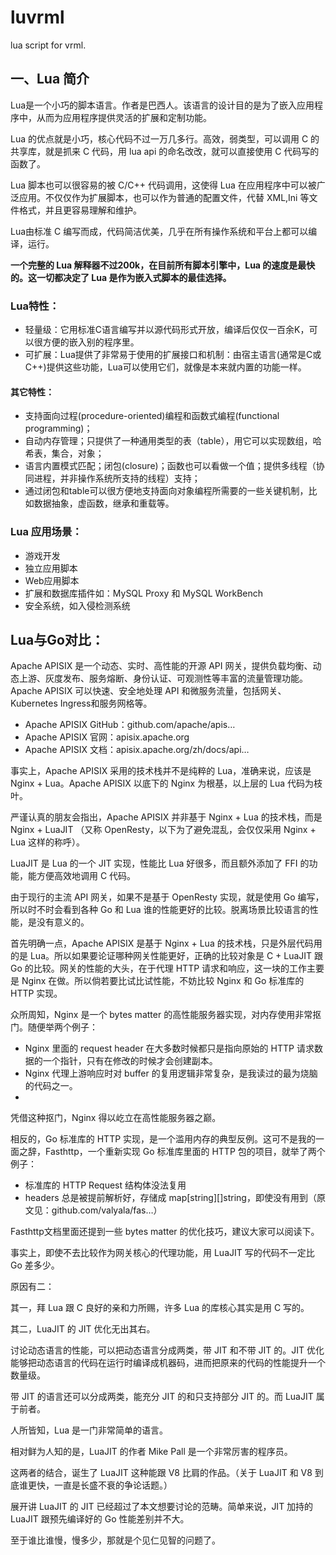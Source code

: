 # luvrml

lua script for vrml.

## 一、Lua 简介

Lua是一个小巧的脚本语言。作者是巴西人。该语言的设计目的是为了嵌入应用程序中，从而为应用程序提供灵活的扩展和定制功能。

Lua 的优点就是小巧，核心代码不过一万几多行。高效，弱类型，可以调用 C 的共享库，就是抓来 C 代码，用 lua api 的命名改改，就可以直接使用 C 代码写的函数了。

Lua 脚本也可以很容易的被 C/C++ 代码调用，这使得 Lua 在应用程序中可以被广泛应用。不仅仅作为扩展脚本，也可以作为普通的配置文件，代替 XML,Ini 等文件格式，并且更容易理解和维护。

Lua由标准 C 编写而成，代码简洁优美，几乎在所有操作系统和平台上都可以编译，运行。

**一个完整的 Lua 解释器不过200k，在目前所有脚本引擎中，Lua 的速度是最快的。这一切都决定了 Lua 是作为嵌入式脚本的最佳选择。**

### Lua特性：

+ 轻量级：它用标准C语言编写并以源代码形式开放，编译后仅仅一百余K，可以很方便的嵌入别的程序里。
+ 可扩展：Lua提供了非常易于使用的扩展接口和机制：由宿主语言(通常是C或C++)提供这些功能，Lua可以使用它们，就像是本来就内置的功能一样。

#### 其它特性：

+ 支持面向过程(procedure-oriented)编程和函数式编程(functional programming)；
+ 自动内存管理；只提供了一种通用类型的表（table），用它可以实现数组，哈希表，集合，对象； 
+ 语言内置模式匹配；闭包(closure)；函数也可以看做一个值；提供多线程（协同进程，并非操作系统所支持的线程）支持； 
+ 通过闭包和table可以很方便地支持面向对象编程所需要的一些关键机制，比如数据抽象，虚函数，继承和重载等。

### Lua 应用场景：

+ 游戏开发
+ 独立应用脚本
+ Web应用脚本
+ 扩展和数据库插件如：MySQL Proxy 和 MySQL WorkBench
+ 安全系统，如入侵检测系统

## Lua与Go对比：

Apache APISIX 是一个动态、实时、高性能的开源 API 网关，提供负载均衡、动态上游、灰度发布、服务熔断、身份认证、可观测性等丰富的流量管理功能。Apache APISIX 可以快速、安全地处理 API 和微服务流量，包括网关、Kubernetes Ingress和服务网格等。

+ Apache APISIX GitHub：github.com/apache/apis…
+ Apache APISIX 官网：apisix.apache.org
+ Apache APISIX 文档：apisix.apache.org/zh/docs/api…

事实上，Apache APISIX 采用的技术栈并不是纯粹的 Lua，准确来说，应该是 Nginx + Lua。Apache APISIX 以底下的 Nginx 为根基，以上层的 Lua 代码为枝叶。

严谨认真的朋友会指出，Apache APISIX 并非基于 Nginx + Lua 的技术栈，而是 Nginx + LuaJIT （又称 OpenResty，以下为了避免混乱，会仅仅采用 Nginx + Lua 这样的称呼）。

LuaJIT 是 Lua 的一个 JIT 实现，性能比 Lua 好很多，而且额外添加了 FFI 的功能，能方便高效地调用 C 代码。

由于现行的主流 API 网关，如果不是基于 OpenResty 实现，就是使用 Go 编写，所以时不时会看到各种 Go 和 Lua 谁的性能更好的比较。脱离场景比较语言的性能，是没有意义的。

首先明确一点，Apache APISIX 是基于 Nginx + Lua 的技术栈，只是外层代码用的是 Lua。所以如果要论证哪种网关性能更好，正确的比较对象是 C + LuaJIT 跟 Go 的比较。网关的性能的大头，在于代理 HTTP 请求和响应，这一块的工作主要是 Nginx 在做。所以倘若要比试比试性能，不妨比较 Nginx 和 Go 标准库的 HTTP 实现。

众所周知，Nginx 是一个 bytes matter 的高性能服务器实现，对内存使用非常抠门。随便举两个例子：

+ Nginx 里面的 request header 在大多数时候都只是指向原始的 HTTP 请求数据的一个指针，只有在修改的时候才会创建副本。
+ Nginx 代理上游响应时对 buffer 的复用逻辑非常复杂，是我读过的最为烧脑的代码之一。
+ 
凭借这种抠门，Nginx 得以屹立在高性能服务器之巅。

相反的，Go 标准库的 HTTP 实现，是一个滥用内存的典型反例。这可不是我的一面之辞，Fasthttp，一个重新实现 Go 标准库里面的 HTTP 包的项目，就举了两个例子：

+ 标准库的 HTTP Request 结构体没法复用
+ headers 总是被提前解析好，存储成 map[string][]string，即使没有用到（原文见：github.com/valyala/fas…）

Fasthttp文档里面还提到一些 bytes matter 的优化技巧，建议大家可以阅读下。

事实上，即使不去比较作为网关核心的代理功能，用 LuaJIT 写的代码不一定比 Go 差多少。

原因有二：

其一，拜 Lua 跟 C 良好的亲和力所赐，许多 Lua 的库核心其实是用 C 写的。

其二，LuaJIT 的 JIT 优化无出其右。

讨论动态语言的性能，可以把动态语言分成两类，带 JIT 和不带 JIT 的。JIT 优化能够把动态语言的代码在运行时编译成机器码，进而把原来的代码的性能提升一个数量级。

带 JIT 的语言还可以分成两类，能充分 JIT 的和只支持部分 JIT 的。而 LuaJIT 属于前者。

人所皆知，Lua 是一门非常简单的语言。

相对鲜为人知的是，LuaJIT 的作者 Mike Pall 是一个非常厉害的程序员。

这两者的结合，诞生了 LuaJIT 这种能跟 V8 比肩的作品。（关于 LuaJIT 和 V8 到底谁更快，一直是长盛不衰的争论话题。）

展开讲 LuaJIT 的 JIT 已经超过了本文想要讨论的范畴。简单来说，JIT 加持的 LuaJIT 跟预先编译好的 Go 性能差别并不大。

至于谁比谁慢，慢多少，那就是个见仁见智的问题了。